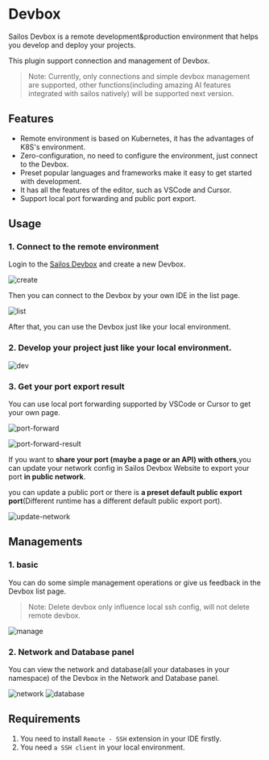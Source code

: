 # Devbox

Sailos Devbox is a remote development&production environment that helps you develop and deploy your projects.

This plugin support connection and management of Devbox.

> Note: Currently, only connections and simple devbox management are supported, other functions(including amazing AI features integrated with sailos natively) will be supported next version.

## Features

- Remote environment is based on Kubernetes, it has the advantages of K8S's environment.
- Zero-configuration, no need to configure the environment, just connect to the Devbox.
- Preset popular languages and frameworks make it easy to get started with development.
- It has all the features of the editor, such as VSCode and Cursor.
- Support local port forwarding and public port export.

## Usage

### 1. Connect to the remote environment

Login to the [Sailos Devbox](https://usw.sailos.io/) and create a new Devbox.

![create](screenshot/create.png)

Then you can connect to the Devbox by your own IDE in the list page.

![list](screenshot/list.png)

After that, you can use the Devbox just like your local environment.

### 2. Develop your project just like your local environment.

![dev](screenshot/dev.png)

### 3. Get your port export result

You can use local port forwarding supported by VSCode or Cursor to get your own page.

![port-forward](screenshot/port-forward.png)

![port-forward-result](screenshot/port-forward-result.png)

If you want to **share your port (maybe a page or an API) with others**,you can update your network config in Sailos Devbox Website to export your port **in public network**.

you can update a public port or there is **a preset default public export port**(Different runtime has a different default public export port).

![update-network](screenshot/update-network.png)

## Managements

### 1. basic

You can do some simple management operations or give us feedback in the Devbox list page.

> Note: Delete devbox only influence local ssh config, will not delete remote devbox.

![manage](screenshot/manage.png)

### 2. Network and Database panel

You can view the network and database(all your databases in your namespace) of the Devbox in the Network and Database panel.

![network](screenshot/network.png)
![database](screenshot/database.png)

## Requirements

1. You need to install `Remote - SSH` extension in your IDE firstly.
2. You need `a SSH client` in your local environment.
